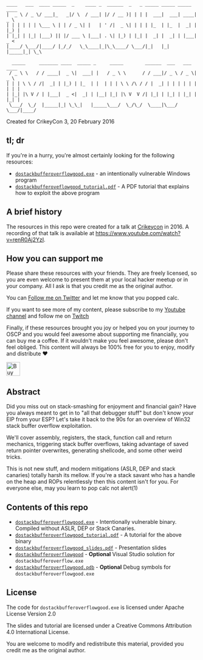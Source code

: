 ```
____   ___  ____ _____  _    ____ _  ______  _   _ _____ _____ _____ ____
|  _ \ / _ \/ ___|_   _|/ \  / ___| |/ / __ )| | | |  ___|  ___| ____|  _ \
| | | | | | \___ \ | | / _ \| |   | ' /|  _ \| | | | |_  | |_  |  _| | |_) |
| |_| | |_| |___) || |/ ___ \ |___| . \| |_) | |_| |  _| |  _| | |___|  _ <
|____/ \___/|____/ |_/_/   \_\____|_|\_\____/ \___/|_|   |_|   |_____|_| \_\

  _____     _______ ____  _____ _     _____        ______  ___   ___  ____
 / _ \ \   / / ____|  _ \|  ___| |   / _ \ \      / / ___|/ _ \ / _ \|  _ \
| | | \ \ / /|  _| | |_) | |_  | |  | | | \ \ /\ / / |  _| | | | | | | | | |
| |_| |\ V / | |___|  _ <|  _| | |__| |_| |\ V  V /| |_| | |_| | |_| | |_| |
 \___/  \_/  |_____|_| \_\_|   |_____\___/  \_/\_/  \____|\___/ \___/|____/

```

Created for CrikeyCon 3, 20 February 2016

## tl; dr

If you're in a hurry, you're almost certainly looking for the following resources:

* [`dostackbufferoverflowgood.exe`](/dostackbufferoverflowgood.exe) - an intentionally vulnerable Windows program
* [`dostackbufferoveflowgood_tutorial.pdf`](/dostackbufferoverflowgood_tutorial.pdf) - A PDF tutorial that explains how to exploit the above program

## A brief history

The resources in this repo were created for a talk at
[Crikeycon](https://www.crikeycon.com) in 2016. A recording of that talk is
available at <https://www.youtube.com/watch?v=renR0Aj2YzI>.

## How you can support me

Please share these resources with your friends. They are freely licensed, so
you are even welcome to present them at your local hacker meetup or in your
company. All I ask is that you credit me as the original author.

You can [Follow me on Twitter](https://twitter.com/justinsteven) and let me
know that you popped calc.

If you want to see more of my content, please subscribe to my [Youtube
channel](https://youtube.com/justinsteven) and follow me on
[Twitch](https://twitch.tv/justinsteven)

Finally, if these resources brought you joy or helped you on your journey to
OSCP and you would feel awesome about supporting me financially, you can buy
me a coffee. If it wouldn't make you feel awesome, please don't feel obliged.
This content will always be 100% free for you to enjoy, modify and distribute
:heart:

<a href='https://ko-fi.com/K3K51B01A' target='_blank'>
  <img height='36' style='border:0px;height:36px;' src='https://az743702.vo.msecnd.net/cdn/kofi4.png?v=2' border='0' alt='Buy Me a Coffee at ko-fi.com' />
</a>

## Abstract

Did you miss out on stack-smashing for enjoyment and financial gain? Have you
always meant to get in to "all that debugger stuff" but don't know your EIP
from your ESP? Let's take it back to the 90s for an overview of Win32 stack
buffer overflow exploitation.

We'll cover assembly, registers, the stack, function call and return mechanics,
triggering stack buffer overflows, taking advantage of saved return pointer
overwrites, generating shellcode, and some other weird tricks.

This is not new stuff, and modern mitigations (ASLR, DEP and stack canaries)
totally harsh its mellow. If you're a stack savant who has a handle on the
heap and ROPs relentlessly then this content isn't for you. For everyone
else, may you learn to pop calc not alert(1)

## Contents of this repo

* [`dostackbufferoverflowgood.exe`](/dostackbufferoverflowgood.exe) - Intentionally vulnerable binary. Compiled without ASLR, DEP or Stack Canaries.
* [`dostackbufferoverflowgood_tutorial.pdf`](/dostackbufferoverflowgood_tutorial.pdf) - A tutorial for the above binary
* [`dostackbufferoverflowgood_slides.pdf`](/dostackbufferoverflowgood_slides.pdf) - Presentation slides
* [`dostackbufferoverflowgood`](/dostackbufferoverflowgood) - **Optional** Visual Studio solution for `dostackbufferoverflow.exe`
* [`dostackbufferoverflowgood.pdb`](/dostackbufferoverflowgood.pdb) - **Optional** Debug symbols for `dostackbufferoverflowgood.exe`

## License

The code for `dostackbufferoverflowgood.exe` is licensed under Apache License
Version 2.0

The slides and tutorial are licensed under a Creative Commons Attribution 4.0
International License.

You are welcome to modify and redistribute this material, provided you credit
me as the original author.
